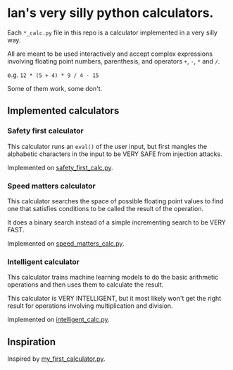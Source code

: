# Ian's very silly python calculators.

Each `*_calc.py` file in this repo is a calculator implemented in a very silly way.

All are meant to be used interactively and accept complex expressions involving floating point numbers, parenthesis, and operators `+`, `-`, `*` and `/`.

e.g. `12 * (5 + 4) * 9 / 4 - 15`

Some of them work, some don't.


## Implemented calculators

### Safety first calculator

This calculator runs an `eval()` of the user input, but first mangles the alphabetic characters in the input to be VERY SAFE from injection attacks.

Implemented on [safety\_first\_calc.py](/safety_first_calc.py).

### Speed matters calculator

This calculator searches the space of possible floating point values to find one that satisfies conditions to be called the result of the operation.

It does a binary search instead of a simple incrementing search to be VERY FAST.

Implemented on [speed\_matters\_calc.py](/speed_matters_calc.py).

### Intelligent calculator

This calculator trains machine learning models to do the basic arithmetic operations and then uses them to calculate the result.

This calculator is VERY INTELLIGENT, but it most likely won't get the right result for operations involving multiplication and division.

Implemented on [intelligent\_calc.py](/intelligent_calc.py).

## Inspiration

Inspired by [my\_first\_calculator.py](https://github.com/AceLewis/my_first_calculator.py).
